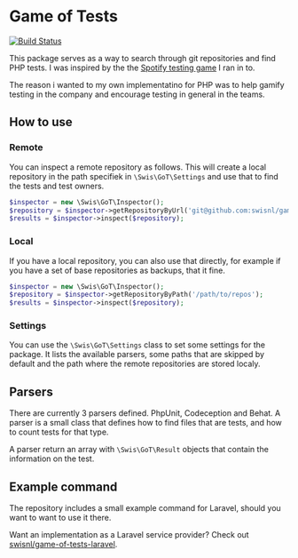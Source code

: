 # Game of Tests

[![Build Status](https://travis-ci.org/swisnl/game-of-tests.svg?branch=master)](https://travis-ci.org/swisnl/game-of-tests)

This package serves as a way to search through git repositories and find PHP tests. I was inspired by the the [Spotify testing game](https://github.com/spotify/testing-game) I ran in to.

The reason i wanted to my own implementatino for PHP was to help gamify testing in the company and encourage testing in general in the teams.

## How to use

### Remote

You can inspect a remote repository as follows. This will create a local repository in the path specifiek in ``\Swis\GoT\Settings`` and use that to find the tests and test owners.

```php
$inspector = new \Swis\GoT\Inspector();
$repository = $inspector->getRepositoryByUrl('git@github.com:swisnl/game-of-tests.git');
$results = $inspector->inspect($repository);
```

### Local

If you have a local repository, you can also use that directly, for example if you have a set of base repositories as backups, that it fine.

```php
$inspector = new \Swis\GoT\Inspector();
$repository = $inspector->getRepositoryByPath('/path/to/repos');
$results = $inspector->inspect($repository);
```

### Settings

You can use the ``\Swis\GoT\Settings`` class to set some settings for the package. It lists the available parsers, some paths that are skipped by default and the path where the remote repositories are stored localy.
  
## Parsers
  
There are currently 3 parsers defined. PhpUnit, Codeception and Behat. A parser is a small class that defines how to find files that are tests, and how to count tests for that type.

A parser return an array with ``\Swis\GoT\Result`` objects that contain the information on the test.

## Example command

The repository includes a small example command for Laravel, should you want to want to use it there.

Want an implementation as a Laravel service provider? Check out [swisnl/game-of-tests-laravel](https://github.com/swisnl/game-of-tests-laravel).
